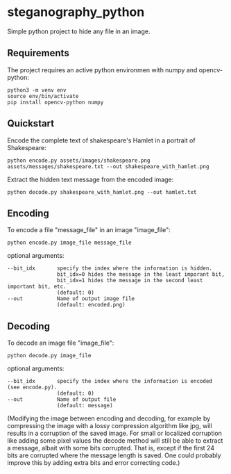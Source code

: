 # steganography_python
Simple python project to hide any file in an image.

## Requirements

The project requires an active python environmen with numpy and opencv-python:

```
python3 -m venv env
source env/bin/activate
pip install opencv-python numpy
```

## Quickstart

Encode the complete text of shakespeare's Hamlet in a portrait of Shakespeare:

```
python encode.py assets/images/shakespeare.png assets/messages/shakespeare.txt --out shakespeare_with_hamlet.png
```

Extract the hidden text message from the encoded image:

```
python decode.py shakespeare_with_hamlet.png --out hamlet.txt
```

## Encoding

To encode a file "message_file" in an image "image_file":

```
python encode.py image_file message_file
```

optional arguments:

    --bit_idx       specify the index where the information is hidden. 
                    bit_idx=0 hides the message in the least imporant bit, 
                    bit_idx=1 hides the message in the second least important bit, etc. 
                    (default: 0)
    --out           Name of output image file 
                    (default: encoded.png)

## Decoding

To decode an image file "image_file":

```
python decode.py image_file
```

optional arguments:

    --bit_idx       specify the index where the information is encoded (see encode.py). 
                    (default: 0)
    --out           Name of output file 
                    (default: message)

(Modifying the image between encoding and decoding, for example by compressing the image with a lossy compression algorithm like jpg, will results in a corruption of the saved image. For small or localized corruption like adding some pixel values the decode method will still be able to extract a message, albait with some bits corrupted. That is, except if the first 24 bits are corrupted where the message length is saved. One could probably improve this by adding extra bits and error correcting code.)

